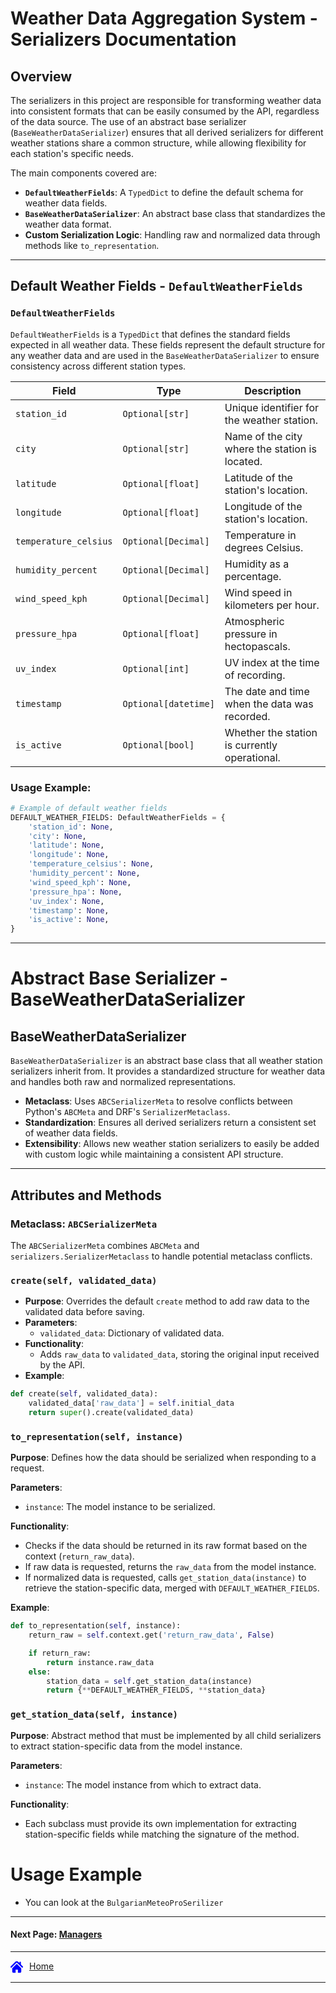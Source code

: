 # Weather Data Aggregation System - Serializers Documentation

## Overview

The serializers in this project are responsible for transforming weather data into consistent formats that can be easily consumed by the API, 
regardless of the data source. The use of an abstract base serializer (`BaseWeatherDataSerializer`) ensures that all derived serializers for different weather stations share a common structure, while allowing flexibility for each station's specific needs.

The main components covered are:

- **`DefaultWeatherFields`**: A `TypedDict` to define the default schema for weather data fields.
- **`BaseWeatherDataSerializer`**: An abstract base class that standardizes the weather data format.
- **Custom Serialization Logic**: Handling raw and normalized data through methods like `to_representation`.

---

## Default Weather Fields - `DefaultWeatherFields`

### **`DefaultWeatherFields`**

`DefaultWeatherFields` is a `TypedDict` that defines the standard fields expected in all weather data. 
These fields represent the default structure for any weather data and are used in the `BaseWeatherDataSerializer` to ensure consistency across different station types.

| Field                | Type               | Description                                        |
| -------------------- | ------------------ | -------------------------------------------------- |
| `station_id`         | `Optional[str]`    | Unique identifier for the weather station.         |
| `city`               | `Optional[str]`    | Name of the city where the station is located.     |
| `latitude`           | `Optional[float]`  | Latitude of the station's location.                |
| `longitude`          | `Optional[float]`  | Longitude of the station's location.               |
| `temperature_celsius`| `Optional[Decimal]`| Temperature in degrees Celsius.                    |
| `humidity_percent`   | `Optional[Decimal]`| Humidity as a percentage.                          |
| `wind_speed_kph`     | `Optional[Decimal]`| Wind speed in kilometers per hour.                 |
| `pressure_hpa`       | `Optional[float]`  | Atmospheric pressure in hectopascals.              |
| `uv_index`           | `Optional[int]`    | UV index at the time of recording.                 |
| `timestamp`          | `Optional[datetime]` | The date and time when the data was recorded.     |
| `is_active`          | `Optional[bool]`   | Whether the station is currently operational.      |

### **Usage Example**:

```python
# Example of default weather fields
DEFAULT_WEATHER_FIELDS: DefaultWeatherFields = {
    'station_id': None,
    'city': None,
    'latitude': None,
    'longitude': None,
    'temperature_celsius': None,
    'humidity_percent': None,
    'wind_speed_kph': None,
    'pressure_hpa': None,
    'uv_index': None,
    'timestamp': None,
    'is_active': None,
}

```
---

# Abstract Base Serializer - BaseWeatherDataSerializer

## BaseWeatherDataSerializer

`BaseWeatherDataSerializer` is an abstract base class that all weather station serializers inherit from. 
It provides a standardized structure for weather data and handles both raw and normalized representations.

- **Metaclass**: Uses `ABCSerializerMeta` to resolve conflicts between Python's `ABCMeta` and DRF's `SerializerMetaclass`.
- **Standardization**: Ensures all derived serializers return a consistent set of weather data fields.
- **Extensibility**: Allows new weather station serializers to easily be added with custom logic while maintaining a consistent API structure.

---

## Attributes and Methods

### Metaclass: `ABCSerializerMeta`

The `ABCSerializerMeta` combines `ABCMeta` and `serializers.SerializerMetaclass` to handle potential metaclass conflicts.

### `create(self, validated_data)`

- **Purpose**: Overrides the default `create` method to add raw data to the validated data before saving.
- **Parameters**:
  - `validated_data`: Dictionary of validated data.
- **Functionality**:
  - Adds `raw_data` to `validated_data`, storing the original input received by the API.
- **Example**:

```python
def create(self, validated_data):
    validated_data['raw_data'] = self.initial_data
    return super().create(validated_data)
```

### `to_representation(self, instance)`

**Purpose**: Defines how the data should be serialized when responding to a request.

**Parameters**:
- `instance`: The model instance to be serialized.

**Functionality**:
- Checks if the data should be returned in its raw format based on the context (`return_raw_data`).
- If raw data is requested, returns the `raw_data` from the model instance.
- If normalized data is requested, calls `get_station_data(instance)` to retrieve the station-specific data, merged with `DEFAULT_WEATHER_FIELDS`.

**Example**:

```python
def to_representation(self, instance):
    return_raw = self.context.get('return_raw_data', False)

    if return_raw:
        return instance.raw_data
    else:
        station_data = self.get_station_data(instance)
        return {**DEFAULT_WEATHER_FIELDS, **station_data}
```

### `get_station_data(self, instance)`

**Purpose**: Abstract method that must be implemented by all child serializers to extract station-specific data from the model instance.

**Parameters**:

- `instance`: The model instance from which to extract data.

**Functionality**:

- Each subclass must provide its own implementation for extracting station-specific fields while matching the signature of the method.

# Usage Example

- You can look at the `BulgarianMeteoProSerilizer`

---

#### Next Page: [Managers](./managers.md)

---

<div style="display: flex">
  <a href="../README.md">
    <svg width="20" height="20" fill="blue" xmlns="http://www.w3.org/2000/svg" xmlns:xlink="http://www.w3.org/1999/xlink" fill="#000000" version="1.1" id="Capa_1" width="800px" height="800px" viewBox="0 0 495.398 495.398" xml:space="preserve">
    <g>
        <g>
            <g>
                <path d="M487.083,225.514l-75.08-75.08V63.704c0-15.682-12.708-28.391-28.413-28.391c-15.669,0-28.377,12.709-28.377,28.391     v29.941L299.31,37.74c-27.639-27.624-75.694-27.575-103.27,0.05L8.312,225.514c-11.082,11.104-11.082,29.071,0,40.158     c11.087,11.101,29.089,11.101,40.172,0l187.71-187.729c6.115-6.083,16.893-6.083,22.976-0.018l187.742,187.747     c5.567,5.551,12.825,8.312,20.081,8.312c7.271,0,14.541-2.764,20.091-8.312C498.17,254.586,498.17,236.619,487.083,225.514z"/>
                <path d="M257.561,131.836c-5.454-5.451-14.285-5.451-19.723,0L72.712,296.913c-2.607,2.606-4.085,6.164-4.085,9.877v120.401     c0,28.253,22.908,51.16,51.16,51.16h81.754v-126.61h92.299v126.61h81.755c28.251,0,51.159-22.907,51.159-51.159V306.79     c0-3.713-1.465-7.271-4.085-9.877L257.561,131.836z"/>
            </g>
        </g>
    </g>
    </svg>
  </a>
 <a style="margin-left: 10px" href="../README.md">Home</a>
</div>


---

